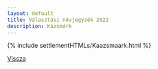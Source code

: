 ```yaml
---
layout: default
title: Választási névjegyzék 2022
description: Kázsmárk
---
```


{% include settlementHTMLs/Kaazsmaark.html %}

[Vissza](../)